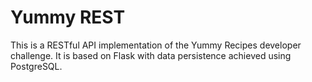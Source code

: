 # Yummy REST

This is a RESTful API implementation of the Yummy Recipes developer challenge. It is based on Flask with data persistence achieved using PostgreSQL.
